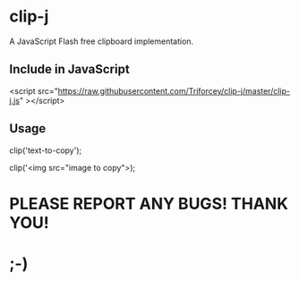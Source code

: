 # clip-j
A JavaScript Flash free clipboard implementation.
## Include in JavaScript
&lt;script src="https://raw.githubusercontent.com/Triforcey/clip-j/master/clip-j.js" &gt;&lt;/script&gt;
## Usage
clip('text-to-copy');

clip('&lt;img src="image to copy"&gt;);

# PLEASE REPORT ANY BUGS! THANK YOU!
# ;-)
